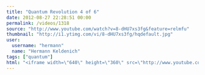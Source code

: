 ```yaml
---
title: "Quantum Revolution 4 of 6"
date: 2012-08-27 22:28:51 00:00
permalink: /videos/1318
source: "http://www.youtube.com/watch?v=8-dHU7xs3fg&feature=relmfu"
thumbnail: "http://i1.ytimg.com/vi/8-dHU7xs3fg/hqdefault.jpg"
user:
  username: "hermann"
  name: "Hermann Keldenich"
tags: ["quantum"]
html: "<iframe width=\"640\" height=\"360\" src=\"http://www.youtube.com/embed/8-dHU7xs3fg?wmode=transparent&fs=1&feature=oembed\" frameborder=\"0\" allowfullscreen></iframe>"
---
```



